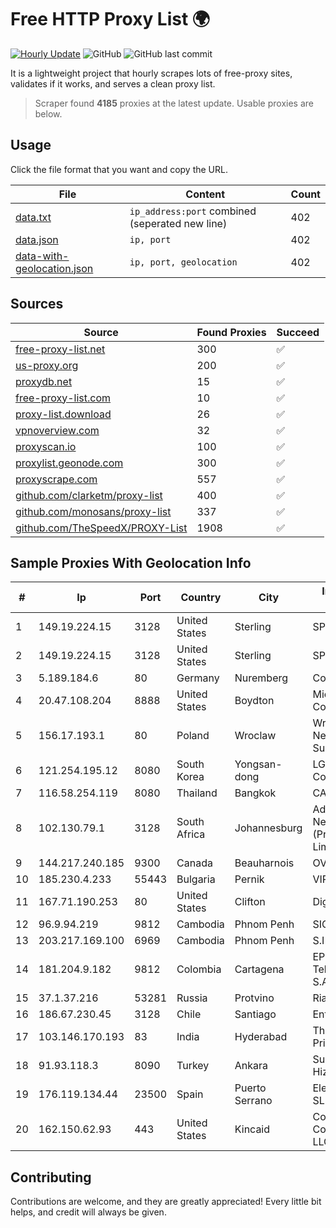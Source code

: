 
# Free HTTP Proxy List 🌍

[![Hourly Update](https://github.com/mertguvencli/http-proxy-list/actions/workflows/main.yml/badge.svg?branch=main)](https://github.com/mertguvencli/http-proxy-list/actions/workflows/main.yml)
![GitHub](https://img.shields.io/github/license/mertguvencli/http-proxy-list)
![GitHub last commit](https://img.shields.io/github/last-commit/mertguvencli/http-proxy-list)

It is a lightweight project that hourly scrapes lots of free-proxy sites, validates if it works, and serves a clean proxy list.


> Scraper found **4185** proxies at the latest update. Usable proxies are below.

## Usage

Click the file format that you want and copy the URL.


|File|Content|Count|
|----|-------|-----|
|[data.txt](https://raw.githubusercontent.com/mertguvencli/http-proxy-list/main/proxy-list/data.txt)|`ip_address:port` combined (seperated new line)|402|
|[data.json](https://raw.githubusercontent.com/mertguvencli/http-proxy-list/main/proxy-list/data.json)|`ip, port`|402|
|[data-with-geolocation.json](https://raw.githubusercontent.com/mertguvencli/http-proxy-list/main/proxy-list/data-with-geolocation.json)|`ip, port, geolocation`|402|

## Sources

|Source|Found Proxies|Succeed|
|------|-------------|-------|
|[free-proxy-list.net](https://free-proxy-list.net)|300|✅|
|[us-proxy.org](https://www.us-proxy.org)|200|✅|
|[proxydb.net](http://proxydb.net)|15|✅|
|[free-proxy-list.com](https://free-proxy-list.com/?page=&port=&type%5B%5D=http&type%5B%5D=https&up_time=0&search=Search)|10|✅|
|[proxy-list.download](https://www.proxy-list.download/HTTP)|26|✅|
|[vpnoverview.com](https://vpnoverview.com/privacy/anonymous-browsing/free-proxy-servers)|32|✅|
|[proxyscan.io](https://www.proxyscan.io)|100|✅|
|[proxylist.geonode.com](https://proxylist.geonode.com/api/proxy-list?limit=300&page=1&sort_by=lastChecked&sort_type=desc&protocols=http,https)|300|✅|
|[proxyscrape.com](https://api.proxyscrape.com/v2/?request=displayproxies&protocol=http&timeout=10000&country=all&ssl=all&anonymity=all)|557|✅|
|[github.com/clarketm/proxy-list](https://raw.githubusercontent.com/clarketm/proxy-list/master/proxy-list-raw.txt)|400|✅|
|[github.com/monosans/proxy-list](https://raw.githubusercontent.com/monosans/proxy-list/main/proxies/http.txt)|337|✅|
|[github.com/TheSpeedX/PROXY-List](https://raw.githubusercontent.com/TheSpeedX/PROXY-List/master/http.txt)|1908|✅|


## Sample Proxies With Geolocation Info

|#|Ip|Port|Country|City|Internet Service Provider|
|-|--|----|-------|----|-------------------------|
|1|149.19.224.15|3128|United States|Sterling|SPRINT|
|2|149.19.224.15|3128|United States|Sterling|SPRINT|
|3|5.189.184.6|80|Germany|Nuremberg|Contabo GmbH|
|4|20.47.108.204|8888|United States|Boydton|Microsoft Corporation|
|5|156.17.193.1|80|Poland|Wroclaw|Wroclaw Centre of Networking and Supercomputing|
|6|121.254.195.12|8080|South Korea|Yongsan-dong|LG DACOM Corporation|
|7|116.58.254.119|8080|Thailand|Bangkok|CAT-BB|
|8|102.130.79.1|3128|South Africa|Johannesburg|Adnexus Celerity Networks (Proprietary) Limited|
|9|144.217.240.185|9300|Canada|Beauharnois|OVH SAS|
|10|185.230.4.233|55443|Bulgaria|Pernik|VIPNET PRIM Ltd|
|11|167.71.190.253|80|United States|Clifton|DigitalOcean, LLC|
|12|96.9.94.219|9812|Cambodia|Phnom Penh|SIGROUPS|
|13|203.217.169.100|6969|Cambodia|Phnom Penh|S.I Group|
|14|181.204.9.182|9812|Colombia|Cartagena|EPM Telecomunicaciones S.A. E.S.P.|
|15|37.1.37.216|53281|Russia|Protvino|Rial Com JSC|
|16|186.67.230.45|3128|Chile|Santiago|Entel Chile S.A.|
|17|103.146.170.193|83|India|Hyderabad|Thrishul Broadband Private Ltd|
|18|91.93.118.3|8090|Turkey|Ankara|Superonline Iletisim Hizmetleri A.S.|
|19|176.119.134.44|23500|Spain|Puerto Serrano|Electro Puerto SUR SL|
|20|162.150.62.93|443|United States|Kincaid|Comcast Cable Communications, LLC|



## Contributing

Contributions are welcome, and they are greatly appreciated! Every
little bit helps, and credit will always be given.

